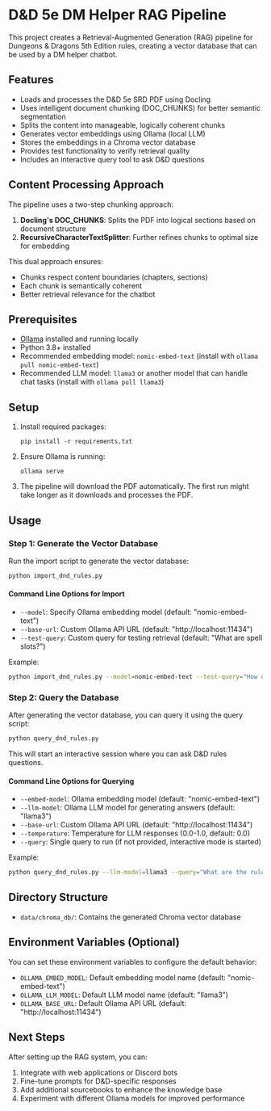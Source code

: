 # D&D 5e DM Helper RAG Pipeline

This project creates a Retrieval-Augmented Generation (RAG) pipeline for Dungeons & Dragons 5th Edition rules, creating a vector database that can be used by a DM helper chatbot.

## Features

- Loads and processes the D&D 5e SRD PDF using Docling
- Uses intelligent document chunking (DOC_CHUNKS) for better semantic segmentation
- Splits the content into manageable, logically coherent chunks
- Generates vector embeddings using Ollama (local LLM)
- Stores the embeddings in a Chroma vector database
- Provides test functionality to verify retrieval quality
- Includes an interactive query tool to ask D&D questions

## Content Processing Approach

The pipeline uses a two-step chunking approach:

1. **Docling's DOC_CHUNKS**: Splits the PDF into logical sections based on document structure
2. **RecursiveCharacterTextSplitter**: Further refines chunks to optimal size for embedding

This dual approach ensures:
- Chunks respect content boundaries (chapters, sections)
- Each chunk is semantically coherent
- Better retrieval relevance for the chatbot

## Prerequisites

- [Ollama](https://ollama.ai/) installed and running locally
- Python 3.8+ installed
- Recommended embedding model: `nomic-embed-text` (install with `ollama pull nomic-embed-text`)
- Recommended LLM model: `llama3` or another model that can handle chat tasks (install with `ollama pull llama3`)

## Setup

1. Install required packages:
   ```
   pip install -r requirements.txt
   ```

2. Ensure Ollama is running:
   ```
   ollama serve
   ```

3. The pipeline will download the PDF automatically. The first run might take longer as it downloads and processes the PDF.

## Usage

### Step 1: Generate the Vector Database

Run the import script to generate the vector database:

```bash
python import_dnd_rules.py
```

#### Command Line Options for Import

- `--model`: Specify Ollama embedding model (default: "nomic-embed-text")
- `--base-url`: Custom Ollama API URL (default: "http://localhost:11434")
- `--test-query`: Custom query for testing retrieval (default: "What are spell slots?")

Example:
```bash
python import_dnd_rules.py --model=nomic-embed-text --test-query="How does combat work?"
```

### Step 2: Query the Database

After generating the vector database, you can query it using the query script:

```bash
python query_dnd_rules.py
```

This will start an interactive session where you can ask D&D rules questions.

#### Command Line Options for Querying

- `--embed-model`: Ollama embedding model (default: "nomic-embed-text")
- `--llm-model`: Ollama LLM model for generating answers (default: "llama3")
- `--base-url`: Custom Ollama API URL (default: "http://localhost:11434")
- `--temperature`: Temperature for LLM responses (0.0-1.0, default: 0.0)
- `--query`: Single query to run (if not provided, interactive mode is started)

Example:
```bash
python query_dnd_rules.py --llm-model=llama3 --query="What are the rules for spellcasting?"
```

## Directory Structure

- `data/chroma_db/`: Contains the generated Chroma vector database

## Environment Variables (Optional)

You can set these environment variables to configure the default behavior:

- `OLLAMA_EMBED_MODEL`: Default embedding model name (default: "nomic-embed-text")
- `OLLAMA_LLM_MODEL`: Default LLM model name (default: "llama3")
- `OLLAMA_BASE_URL`: Default Ollama API URL (default: "http://localhost:11434")

## Next Steps

After setting up the RAG system, you can:

1. Integrate with web applications or Discord bots
2. Fine-tune prompts for D&D-specific responses
3. Add additional sourcebooks to enhance the knowledge base
4. Experiment with different Ollama models for improved performance 